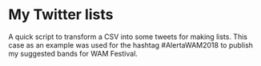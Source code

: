 # My Twitter lists

A quick script to transform a CSV into some tweets for making lists. This case as an example was used for the hashtag #AlertaWAM2018 to publish my suggested bands for WAM Festival. 
